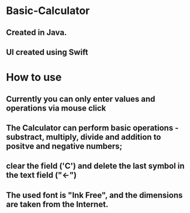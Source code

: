 # Basic-Calculator
## Created in Java.
## UI created using Swift
# How to use
## Currently you can only enter values and operations via mouse click
## The Calculator can perform basic operations - substract, multiply, divide and addition to positve and negative numbers;
## clear the field ('C') and delete the last symbol in the text field ("<-")
## The used font is  "Ink Free", and the dimensions are taken from the Internet.
